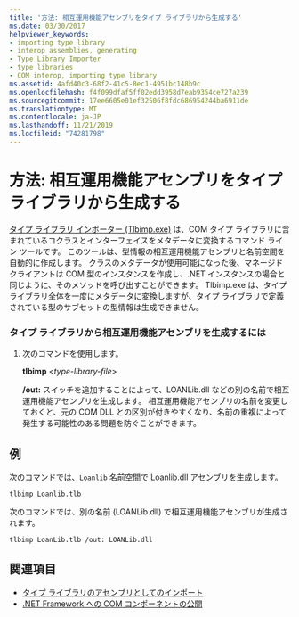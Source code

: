 ```yaml
---
title: '方法: 相互運用機能アセンブリをタイプ ライブラリから生成する'
ms.date: 03/30/2017
helpviewer_keywords:
- importing type library
- interop assemblies, generating
- Type Library Importer
- type libraries
- COM interop, importing type library
ms.assetid: 4afd40c3-68f2-41c5-8ec1-4951bc148b9c
ms.openlocfilehash: f4f099dfaf5ff02edd3958d7eab9354ce727a239
ms.sourcegitcommit: 17ee6605e01ef32506f8fdc686954244ba6911de
ms.translationtype: MT
ms.contentlocale: ja-JP
ms.lasthandoff: 11/21/2019
ms.locfileid: "74281798"
---
```

# <a name="how-to-generate-interop-assemblies-from-type-libraries"></a>方法: 相互運用機能アセンブリをタイプ ライブラリから生成する
[タイプ ライブラリ インポーター (Tlbimp.exe)](../tools/tlbimp-exe-type-library-importer.md) は、COM タイプ ライブラリに含まれているコクラスとインターフェイスをメタデータに変換するコマンド ライン ツールです。 このツールは、型情報の相互運用機能アセンブリと名前空間を自動的に作成します。 クラスのメタデータが使用可能になった後、マネージド クライアントは COM 型のインスタンスを作成し、.NET インスタンスの場合と同じように、そのメソッドを呼び出すことができます。 Tlbimp.exe は、タイプ ライブラリ全体を一度にメタデータに変換しますが、タイプ ライブラリで定義されている型のサブセットの型情報は生成できません。  
  
### <a name="to-generate-an-interop-assembly-from-a-type-library"></a>タイプ ライブラリから相互運用機能アセンブリを生成するには  
  
1. 次のコマンドを使用します。  
  
     **tlbimp** \<*type-library-file*>  
  
     **/out:** スイッチを追加することによって、LOANLib.dll などの別の名前で相互運用機能アセンブリを生成します。 相互運用機能アセンブリの名前を変更しておくと、元の COM DLL との区別が付きやすくなり、名前の重複によって発生する可能性のある問題を防ぐことができます。  
  
## <a name="example"></a>例  
 次のコマンドでは、`Loanlib` 名前空間で Loanlib.dll アセンブリを生成します。  
  
```console  
tlbimp Loanlib.tlb  
```  
  
 次のコマンドでは、別の名前 (LOANLib.dll) で相互運用機能アセンブリが生成されます。  
  
```console  
tlbimp LoanLib.tlb /out: LOANLib.dll  
```  
  
## <a name="see-also"></a>関連項目

- [タイプ ライブラリのアセンブリとしてのインポート](importing-a-type-library-as-an-assembly.md)
- [.NET Framework への COM コンポーネントの公開](exposing-com-components.md)
